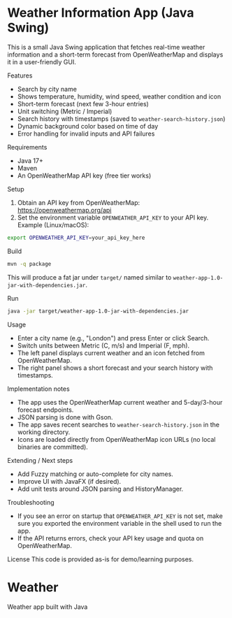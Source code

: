 # Weather Information App (Java Swing)

This is a small Java Swing application that fetches real-time weather information and a short-term forecast from OpenWeatherMap and displays it in a user-friendly GUI.

Features
- Search by city name
- Shows temperature, humidity, wind speed, weather condition and icon
- Short-term forecast (next few 3-hour entries)
- Unit switching (Metric / Imperial)
- Search history with timestamps (saved to `weather-search-history.json`)
- Dynamic background color based on time of day
- Error handling for invalid inputs and API failures

Requirements
- Java 17+
- Maven
- An OpenWeatherMap API key (free tier works)

Setup
1. Obtain an API key from OpenWeatherMap: https://openweathermap.org/api
2. Set the environment variable `OPENWEATHER_API_KEY` to your API key. Example (Linux/macOS):

```bash
export OPENWEATHER_API_KEY=your_api_key_here
```

Build

```bash
mvn -q package
```

This will produce a fat jar under `target/` named similar to `weather-app-1.0-jar-with-dependencies.jar`.

Run

```bash
java -jar target/weather-app-1.0-jar-with-dependencies.jar
```

Usage
- Enter a city name (e.g., "London") and press Enter or click Search.
- Switch units between Metric (C, m/s) and Imperial (F, mph).
- The left panel displays current weather and an icon fetched from OpenWeatherMap.
- The right panel shows a short forecast and your search history with timestamps.

Implementation notes
- The app uses the OpenWeatherMap current weather and 5-day/3-hour forecast endpoints.
- JSON parsing is done with Gson.
- The app saves recent searches to `weather-search-history.json` in the working directory.
- Icons are loaded directly from OpenWeatherMap icon URLs (no local binaries are committed).

Extending / Next steps
- Add Fuzzy matching or auto-complete for city names.
- Improve UI with JavaFX (if desired).
- Add unit tests around JSON parsing and HistoryManager.

Troubleshooting
- If you see an error on startup that `OPENWEATHER_API_KEY` is not set, make sure you exported the environment variable in the shell used to run the app.
- If the API returns errors, check your API key usage and quota on OpenWeatherMap.

License
This code is provided as-is for demo/learning purposes.
# Weather
Weather app built with Java
